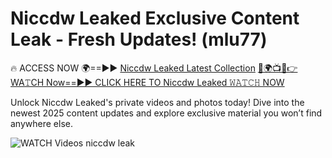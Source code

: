 # Niccdw Leaked Exclusive Content Leak - Fresh Updates! (mlu77)

🔥 ACCESS NOW 🌍==►► <a href="https://tinyurl.com/3fjeunct" rel="nofollow">Niccdw Leaked Latest Collection</a></h3>
[🔴🌍📺📱👉WA𝚃CH Now==►► CLICK HERE TO Niccdw Leaked 𝚆𝙰𝚃𝙲𝙷 NOW](https://tinyurl.com/3fjeunct)

Unlock Niccdw Leaked's private videos and photos today! Dive into the newest 2025 content updates and explore exclusive material you won’t find anywhere else.


<a href="https://tinyurl.com/3fjeunct" rel="nofollow" data-target="animated-image.originalLink"><img src="https://camo.githubusercontent.com/8a4f000d20f83aca3bf7ec5f350d767afa0574a8a352519fd8cfa583a6f93a33/68747470733a2f2f692e696d6775722e636f6d2f644a486b345a712e676966" alt="WATCH Videos" data-canonical-src="https://i.imgur.com/dJHk4Zq.gif" style="max-width: 100%; display: inline-block;" data-target="animated-image.originalImage"></a>
niccdw leak